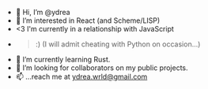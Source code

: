 - 👋 Hi, I’m @ydrea
- 👀 I’m interested in React (and Scheme/LISP)
- <3 I'm currently in a relationship with JavaScript
- >:) (I will admit cheating with Python on occasion...)
- 🌱 I’m currently learning Rust.
- 💞️ I’m looking for collaborators on my public projects.
- 📫 ...reach me at ydrea.wrld@gmail.com

<!---
ydrea/ydrea is a ✨ special ✨ repository because its `README.md` (this file) appears on your GitHub profile.
You can click the Preview link to take a look at your changes.
--->
